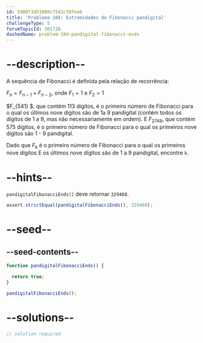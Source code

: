 ```yaml
---
id: 5900f3d51000cf542c50fee6
title: 'Problema 104: Extremidades do Fibonacci pandigital'
challengeType: 5
forumTopicId: 301728
dashedName: problem-104-pandigital-fibonacci-ends
---
```


# --description--

A sequência de Fibonacci é definida pela relação de recorrência:

$F_n = F_{n − 1} + F_{n − 2}$, onde $F_1 = 1$ e $F_2 = 1$

$F_{541} $, que contém 113 dígitos, é o primeiro número de Fibonacci para o qual os últimos nove dígitos são de 1a 9 pandigital (contém todos os dígitos de 1 a 9, mas não necessariamente em ordem). E $F_{2749}$, que contém 575 dígitos, é o primeiro número de Fibonacci para o qual os primeiros nove dígitos são 1 - 9 pandigital.

Dado que $F_k$ é o primeiro número de Fibonacci para o qual os primeiros nove dígitos E os últimos nove dígitos são de 1 a 9 pandigital, encontre `k`.

# --hints--

`pandigitalFibonacciEnds()` deve retornar `329468`.

```js
assert.strictEqual(pandigitalFibonacciEnds(), 329468);
```

# --seed--

## --seed-contents--

```js
function pandigitalFibonacciEnds() {

  return true;
}

pandigitalFibonacciEnds();
```

# --solutions--

```js
// solution required
```
